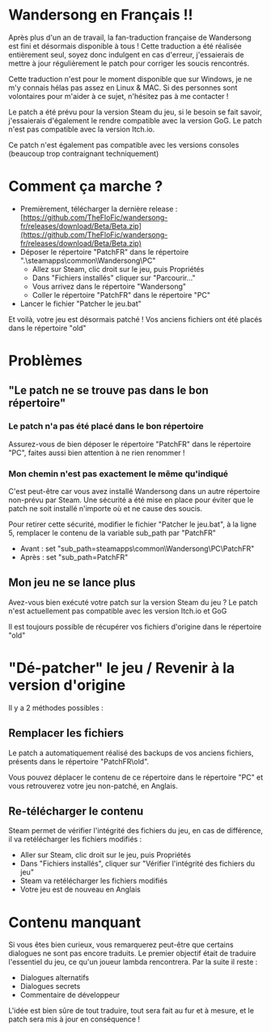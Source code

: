# Wandersong en Français !!
Après plus d'un an de travail, la fan-traduction française de Wandersong est fini et désormais disponible à tous ! Cette traduction a été réalisée entièrement seul, soyez donc indulgent en cas d'erreur, j'essaierais de mettre à jour régulièrement le patch pour corriger les soucis rencontrés.

Cette traduction n'est pour le moment disponible que sur Windows, je ne m'y connais hélas pas assez en Linux & MAC. Si des personnes sont volontaires pour m'aider à ce sujet, n'hésitez pas à me contacter ! 

Le patch a été prévu pour la version Steam du jeu, si le besoin se fait savoir, j'essaierais d'également le rendre compatible avec la version GoG. Le patch n'est pas compatible avec la version Itch.io.

Ce patch n'est également pas compatible avec les versions consoles (beaucoup trop contraignant techniquement)

# Comment ça marche ?
- Premièrement, télécharger la dernière release : [https://github.com/TheFloFic/wandersong-fr/releases/download/Beta/Beta.zip](https://github.com/TheFloFic/wandersong-fr/releases/download/Beta/Beta.zip)
- Déposer le répertoire "PatchFR" dans le répertoire ".\steamapps\common\Wandersong\PC"
  - Allez sur Steam, clic droit sur le jeu, puis Propriétés
  - Dans "Fichiers installés" cliquer sur "Parcourir..."
  - Vous arrivez dans le répertoire "Wandersong"
  - Coller le répertoire "PatchFR" dans le répertoire "PC"
- Lancer le fichier "Patcher le jeu.bat"

Et voilà, votre jeu est désormais patché ! Vos anciens fichiers ont été placés dans le répertoire "old"

# Problèmes
## "Le patch ne se trouve pas dans le bon répertoire"
### Le patch n'a pas été placé dans le bon répertoire
Assurez-vous de bien déposer le répertoire "PatchFR" dans le répertoire "PC", faites aussi bien attention à ne rien renommer !
### Mon chemin n'est pas exactement le même qu'indiqué
C'est peut-être car vous avez installé Wandersong dans un autre répertoire non-prévu par Steam. Une sécurité a été mise en place pour éviter que le patch ne soit installé n'importe où et ne cause des soucis.

Pour retirer cette sécurité, modifier le fichier "Patcher le jeu.bat", à la ligne 5, remplacer le contenu de la variable sub_path par "PatchFR"
* Avant : set "sub_path=steamapps\common\Wandersong\PC\PatchFR"
* Après : set "sub_path=PatchFR"
## Mon jeu ne se lance plus
Avez-vous bien exécuté votre patch sur la version Steam du jeu ? Le patch n'est actuellement pas compatible avec les version Itch.io et GoG

Il est toujours possible de récupérer vos fichiers d'origine dans le répertoire "old"
# "Dé-patcher" le jeu / Revenir à la version d'origine
Il y a 2 méthodes possibles :
## Remplacer les fichiers
Le patch a automatiquement réalisé des backups de vos anciens fichiers, présents dans le répertoire "PatchFR\old".

Vous pouvez déplacer le contenu de ce répertoire dans le répertoire "PC" et vous retrouverez votre jeu non-patché, en Anglais.
## Re-télécharger le contenu
Steam permet de vérifier l'intégrité des fichiers du jeu, en cas de différence, il va retélécharger les fichiers modifiés :
* Aller sur Steam, clic droit sur le jeu, puis Propriétés
* Dans "Fichiers installés", cliquer sur "Vérifier l'intégrité des fichiers du jeu"
* Steam va retélécharger les fichiers modifiés
* Votre jeu est de nouveau en Anglais

# Contenu manquant
Si vous êtes bien curieux, vous remarquerez peut-être que certains dialogues ne sont pas encore traduits. Le premier objectif était de traduire l'essentiel du jeu, ce qu'un joueur lambda rencontrera. Par la suite il reste :
* Dialogues alternatifs
* Dialogues secrets
* Commentaire de développeur

L'idée est bien sûre de tout traduire, tout sera fait au fur et à mesure, et le patch sera mis à jour en conséquence !
